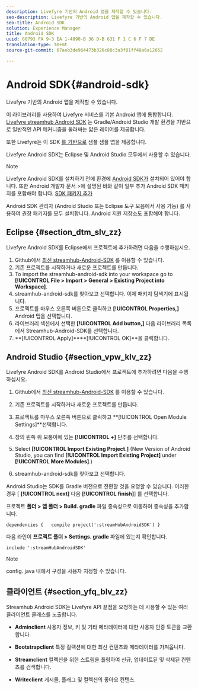 ```yaml
---
description: Livefyre 기반의 Android 앱을 제작할 수 있습니다.
seo-description: Livefyre 기반의 Android 앱을 제작할 수 있습니다.
seo-title: Android SDK
solution: Experience Manager
title: Android SDK
uuid: 68793 FA 9-3 EA 1-4890-B 36 D-B 631 F 1 C 6 F 7 DE
translation-type: tm+mt
source-git-commit: 67aeb3de964473b326c88c3a3f81ff48a6a12652

---
```



# Android SDK{#android-sdk}

Livefyre 기반의 Android 앱을 제작할 수 있습니다.

이 라이브러리를 사용하여 Livefyre 서비스를 기본 Android 앱에 통합합니다. [Livefyre streamhub Android SDK](https://github.com/Livefyre/StreamHub-Android-SDK) 는 Gradle/Android Studio 개발 환경을 기반으로 일반적인 API 메커니즘을 둘러싸는 얇은 레이어를 제공합니다.

또한 Livefyre는 이 SDK [를 기반으로](https://github.com/Livefyre/StreamHub-iOS-Reviews-App) 샘플 샘플 앱을 제공합니다.

Livefyre Android SDK는 Eclipse 및 Android Studio 모두에서 사용할 수 있습니다.

>[!NOTE]
>
>Livefyre Android SDK를 설치하기 전에 환경에 [Android SDK가](https://developer.android.com/sdk/index.html) 설치되어 있어야 합니다. 또한 Android 개발자 문서 >에 설명된 바와 같이 일부 추가 Android SDK 패키지를 포함해야 합니다.
>[SDK 패키지 추가](https://developer.android.com/sdk/installing/adding-packages.html)

Android SDK 관리자 (Android Studio 또는 Eclipse 도구 모음에서 사용 가능) 를 사용하여 권장 패키지를 모두 설치합니다. Android 지원 저장소도 포함해야 합니다.

## Eclipse {#section_dtm_slv_zz}

Livefyre Android SDK를 Eclipse에서 프로젝트에 추가하려면 다음을 수행하십시오.

1. Github에서 [최신 streamhub-Android-SDK](https://github.com/Livefyre/StreamHub-Android-SDK) 를 이용할 수 있습니다.
1. 기존 프로젝트를 시작하거나 새로운 프로젝트를 만듭니다.
1. To import the streamhub-android-sdk into your workspace go to **[!UICONTROL File > Import > General > Existing Project into Workspace]**.
1. streamhub-android-sdk를 찾아보고 선택합니다. 이제 패키지 탐색기에 표시됩니다.
1. 프로젝트를 마우스 오른쪽 버튼으로 클릭하고 **[!UICONTROL Properties,]** Android 탭을 선택합니다.
1. 라이브러리 섹션에서 선택한 **[!UICONTROL Add button,]** 다음 라이브러리 목록에서 Streamhub-Android-SDK를 선택합니다.
1. **[!UICONTROL Apply]****[!UICONTROL OK]**을 클릭합니다.

## Android Studio {#section_vpw_klv_zz}

Livefyre Android SDK를 Android Studio에서 프로젝트에 추가하려면 다음을 수행하십시오.

1. Github에서 [최신 streamhub-Android-SDK](https://github.com/Livefyre/StreamHub-Android-SDK) 를 이용할 수 있습니다.
1. 기존 프로젝트를 시작하거나 새로운 프로젝트를 만듭니다.
1. 프로젝트를 마우스 오른쪽 버튼으로 클릭하고 **[!UICONTROL Open Module Settings]**선택합니다.
1. 창의 왼쪽 위 모퉁이에 있는 **[!UICONTROL +]** 단추를 선택합니다.
1. Select **[!UICONTROL Import Existing Project.]** (New Version of Android Studio, you can find **[!UICONTROL Import Existing Project]** under **[!UICONTROL More Modules]**.)

1. streamhub-android-sdk를 찾아보고 선택합니다.

Android Studio는 SDK를 Gradle 버전으로 전환할 것을 요청할 수 있습니다. 이러한 경우 [ **[!UICONTROL next]** 다음 **[!UICONTROL finish]**] 를 선택합니다.

프로젝트 **폴더 > 앱 폴더 > Build. gradle** 파일 종속성으로 이동하여 종속성을 추가합니다.

```
dependencies {   compile project(':streamHubAndroidSDK') } 
```

다음 라인이 **프로젝트 폴더 > Settings. gradle** 파일에 있는지 확인합니다.

```
include ':streamHubAndroidSDK' 
```

>[!NOTE]
>
>config. java 내에서 구성을 사용자 지정할 수 있습니다.

## 클라이언트 {#section_yfq_blv_zz}

Streamhub Android SDK는 Livefyre API 끝점을 요청하는 데 사용할 수 있는 여러 클라이언트 클래스를 노출합니다.

* **Adminclient** 사용자 정보, 키 및 기타 메타데이터에 대한 사용자 인증 토큰을 교환합니다.

* **Bootstrapclient** 특정 컬렉션에 대한 최신 컨텐츠와 메타데이터를 가져옵니다.

* **Streamclient** 컬렉션을 위한 스트림을 폴링하여 신규, 업데이트된 및 삭제된 컨텐츠를 검색합니다.

* **Writeclient** 게시물, 플래그 및 컬렉션의 좋아요 컨텐츠.

